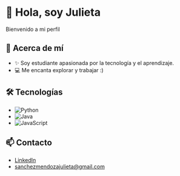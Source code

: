 

# 👋 Hola, soy Julieta 

Bienvenido a mi perfil

## 🌱 Acerca de mí

- ✨ Soy estudiante apasionada por la tecnología y el aprendizaje.
- 💻 Me encanta explorar y trabajar :)

## 🛠️ Tecnologías 
- ![Python](https://img.shields.io/badge/-Python-3776AB?style=flat-square&logo=python&logoColor=ffffff)
- ![Java](https://img.shields.io/badge/Java-007396?style=flat-square&logo=java&logoColor=white)
- ![JavaScript](https://img.shields.io/badge/-JavaScript-F7DF1E?style=flat-square&logo=javascript&logoColor=ffffff)


## 📫 Contacto
- [LinkedIn](https://www.linkedin.com/in/julieta-sanchez-mendoza-06640927b/)
- sanchezmendozajulieta@gmail.com
